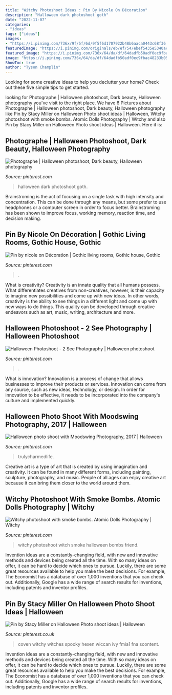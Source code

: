 ```yaml
---
title: "Witchy Photoshoot Ideas : Pin By Nicole On Décoration"
description: "Halloween dark photoshoot goth"
date: "2022-11-07"
categories:
- "ideas"
tags: ["ideas"]
images:
- "https://i.pinimg.com/736x/9f/5f/6d/9f5f6d1707922b48b6aaca0443c68f36.jpg"
featuredImage: "https://i.pinimg.com/originals/eb/ef/54/ebef5435e5340acc01c8f62301a33502.jpg"
featured_image: "https://i.pinimg.com/736x/64/da/df/64dadfb50adf0ec9fbac48233b050935.jpg"
image: "https://i.pinimg.com/736x/64/da/df/64dadfb50adf0ec9fbac48233b050935.jpg"
ShowToc: true
author: "Tyson Champlin"
---
```



Looking for some creative ideas to help you declutter your home? Check out these five simple tips to get started.

	

		
looking for Photographe | Halloween photoshoot, Dark beauty, Halloween photography you've visit to the right place. We have 6 Pictures about Photographe | Halloween photoshoot, Dark beauty, Halloween photography like Pin by Stacy Miller on Halloween Photo shoot ideas | Halloween, Witchy photoshoot with smoke bombs. Atomic Dolls Photography | Witchy and also Pin by Stacy Miller on Halloween Photo shoot ideas | Halloween. Here it is:
		
    
## Photographe | Halloween Photoshoot, Dark Beauty, Halloween Photography

<img loading=lazy src="https://i.pinimg.com/736x/91/d7/25/91d725be9dce621b5eea4a3a0b0688c8.jpg" onerror="this.onerror=null;this.src='https://tse2.mm.bing.net/th?id=OIP.w2lC_bycv8vPFVP1PWpSjAHaJQ&amp;pid=15.1';" alt="Photographe | Halloween photoshoot, Dark beauty, Halloween photography">

_Source: pinterest.com_

>halloween dark photoshoot goth. 

	

Brainstroming is the act of focusing on a single task with high intensity and concentration. This can be done through any means, but some prefer to use headphones or a computer screen in order to focus better. Brainstroming has been shown to improve focus, working memory, reaction time, and decision making.

    
## Pin By Nicole On Décoration | Gothic Living Rooms, Gothic House, Gothic

<img loading=lazy src="https://i.pinimg.com/originals/eb/ef/54/ebef5435e5340acc01c8f62301a33502.jpg" onerror="this.onerror=null;this.src='https://tse1.mm.bing.net/th?id=OIP.ojjkpdcEFfDUd4G-7OwhsQHaLH&amp;pid=15.1';" alt="Pin by nicole on Décoration | Gothic living rooms, Gothic house, Gothic">

_Source: pinterest.com_

>. 

	

What is creativity?
Creativity is an innate quality that all humans possess. What differentiates creatives from non-creatives, however, is their capacity to imagine new possibilities and come up with new ideas. In other words, creativity is the ability to see things in a different light and come up with new ways to do things. This quality can be developed through creative endeavors such as art, music, writing, architecture and more.

    
## Halloween Photoshoot - 2 See Photography | Halloween Photoshoot

<img loading=lazy src="https://i.pinimg.com/736x/bd/39/b0/bd39b0401391b9b60e3ba644bedf18e9.jpg" onerror="this.onerror=null;this.src='https://tse1.mm.bing.net/th?id=OIP.vgIdOh3w31dr99ss_hELFwHaLH&amp;pid=15.1';" alt="Halloween Photoshoot - 2 See Photography | Halloween photoshoot">

_Source: pinterest.com_

>. 

	

What is innovation?
Innovation is a process of change that allows businesses to improve their products or services. Innovation can come from any source, such as new ideas, technology, or design. In order for innovation to be effective, it needs to be incorporated into the company's culture and implemented quickly.

    
## Halloween Photo Shoot With Moodswing Photography, 2017 | Halloween

<img loading=lazy src="https://i.pinimg.com/736x/64/da/df/64dadfb50adf0ec9fbac48233b050935.jpg" onerror="this.onerror=null;this.src='https://tse4.mm.bing.net/th?id=OIP.O6RzXVa8utMVlTC87rVTXAHaLG&amp;pid=15.1';" alt="Halloween photo shoot with Moodswing Photography, 2017 | Halloween">

_Source: pinterest.com_

>trulycharmedlife. 

	

Creative art is a type of art that is created by using imagination and creativity. It can be found in many different forms, including painting, sculpture, photography, and music. People of all ages can enjoy creative art because it can bring them closer to the world around them.

    
## Witchy Photoshoot With Smoke Bombs. Atomic Dolls Photography | Witchy

<img loading=lazy src="https://i.pinimg.com/736x/9f/5f/6d/9f5f6d1707922b48b6aaca0443c68f36.jpg" onerror="this.onerror=null;this.src='https://tse3.mm.bing.net/th?id=OIP.NJMO_gf07B_aCTf5w-NiFAHaLH&amp;pid=15.1';" alt="Witchy photoshoot with smoke bombs. Atomic Dolls Photography | Witchy">

_Source: pinterest.com_

>witchy photoshoot witch smoke halloween bombs friend. 

	

Invention ideas are a constantly-changing field, with new and innovative methods and devices being created all the time. With so many ideas on offer, it can be hard to decide which ones to pursue. Luckily, there are some great resources available to help you make the best decisions. For example, The Economist has a database of over 1,000 inventions that you can check out. Additionally, Google has a wide range of search results for inventions, including patents and inventor profiles.

    
## Pin By Stacy Miller On Halloween Photo Shoot Ideas | Halloween

<img loading=lazy src="https://i.pinimg.com/originals/87/3b/5b/873b5b0049df5d37f1ed1ce624adf47f.jpg" onerror="this.onerror=null;this.src='https://tse2.mm.bing.net/th?id=OIP.Fn-2XInBpm7U9HI3-q_wKgHaLG&amp;pid=15.1';" alt="Pin by Stacy Miller on Halloween Photo shoot ideas | Halloween">

_Source: pinterest.co.uk_

>coven witchy witches spooky hexen wiccan ivy fmia1 fna scontent. 

	

Invention ideas are a constantly-changing field, with new and innovative methods and devices being created all the time. With so many ideas on offer, it can be hard to decide which ones to pursue. Luckily, there are some great resources available to help you make the best decisions. For example, The Economist has a database of over 1,000 inventions that you can check out. Additionally, Google has a wide range of search results for inventions, including patents and inventor profiles.

